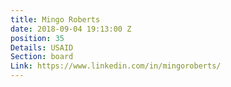 ```yaml
---
title: Mingo Roberts
date: 2018-09-04 19:13:00 Z
position: 35
Details: USAID
Section: board
Link: https://www.linkedin.com/in/mingoroberts/
---
```


